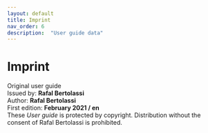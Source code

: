 ```yaml
---
layout: default
title: Imprint 
nav_order: 6
description:  "User guide data"
---
```


Imprint
=======

Original user guide  
Issued by:	**Rafal Bertolassi**  
Author:	**Rafal Bertolassi**  
First edition:	**February 2021 / en**  
These *User guide* is protected by copyright. Distribution without the consent of Rafal Bertolassi is prohibited.







